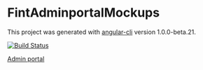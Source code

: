 # FintAdminportalMockups

This project was generated with [angular-cli](https://github.com/angular/angular-cli) version 1.0.0-beta.21.

[![Build Status](https://jenkins.rogfk.no/buildStatus/icon?job=FINTprosjektet/fint-adminportal-mockups/master)](https://jenkins.rogfk.no/job/FINTprosjektet/job/fint-adminportal-mockups/job/master/)

[Admin portal](https://adminportal.felleskomponent.no/)
